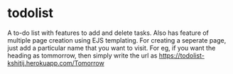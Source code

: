 # todolist
A to-do list with features to add and delete tasks. Also has feature of multiple page creation using EJS templating. For creating a seperate page, just add a particular name that you want to visit. For eg, if you want the heading as tommorrow, then simply write the url as https://todolist-kshitij.herokuapp.com/Tomorrow

